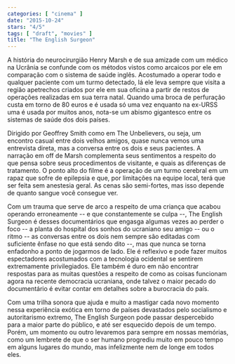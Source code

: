 ```yaml
---
categories: [ "cinema" ]
date: "2015-10-24"
stars: "4/5"
tags: [ "draft", "movies" ]
title: "The English Surgeon"
---
```

A história do neurocirurgião Henry Marsh e de sua amizade com um
médico na Ucrânia se confunde com os métodos vistos como arcaicos
por ele em comparação com o sistema de saúde inglês. Acostumado a
operar todo e qualquer paciente com um turmo detectado, lá ele leva
sempre que visita a região apetrechos criados por ele em sua oficina
a partir de restos de operações realizadas em sua terra natal. Quando
uma broca de perfuração custa em torno de 80 euros e é usada só uma
vez enquanto na ex-URSS uma é usada por muitos anos, nota-se um abismo
gigantesco entre os sistemas de saúde dos dois países.

Dirigido por Geoffrey Smith como em The Unbelievers, ou seja, um encontro
casual entre dois velhos amigos, quase nunca vemos uma entrevista direta,
mas a conversa entre os dois e seus pacientes. A narração em off de
Marsh complementa seus sentimentos a respeito do que pensa sobre seus
procedimentos de visitante, e quais as diferenças de tratamento. O
ponto alto do filme é a operação de um turmo cerebral em um rapaz
que sofre de epilepsia e que, por limitações na equipe local, terá
que ser feita sem anestesia geral. As cenas são semi-fortes, mas isso
depende de quanto sangue você consegue ver.

Com um trauma que serve de arco a respeito de uma criança que acabou
operando erroneamente -- e que constantemente se culpa --, The English
Surgeon é desses documentários que engasga algumas vezes ao perder
o foco -- a planta do hospital dos sonhos do ucraniano seu amigo --
ou o ritmo -- as conversas entre os dois nem sempre são editadas com
suficiente ênfase no que está sendo dito --, mas que nunca se torna
enfadonho a ponto de jogarmos de lado. Ele é reflexivo e pode fazer
muitos espectadores acostumados com a tecnologia ocidental se sentirem
extremamente privilegiados. Ele também é duro em não encontrar
respostas para as muitas questões a respeito de como as coisas funcionam
agora na recente democracia ucraniana, onde talvez o maior pecado do
documentário é evitar contar em detalhes sobre a burocracia do país.

Com uma trilha sonora que ajuda e muito a mastigar cada novo momento nessa
experiência exótica em torno de países devastados pelo socialismo e
autoritarismo extremo, The English Surgeon pode passar despercebido para a
maior parte do público, e até ser esquecido depois de um tempo. Porém,
um momento ou outro levaremos para sempre em nossas memórias, como um
lembrete de que o ser humano progrediu muito em pouco tempo em alguns
lugares do mundo, mas infelizmente nem de longe em todos eles.

